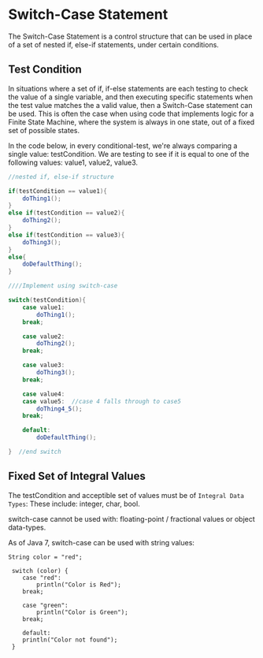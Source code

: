 # Switch-Case Statement

The Switch-Case Statement is a control structure that can be used in place of a set of nested if, else-if statements, under certain conditions.

## Test Condition

In situations where a set of if, if-else statements are each testing to check the value of a single variable, and then executing specific statements when the test value matches the a valid value, then a Switch-Case statement can be used. This is often the case when using code that implements logic for a Finite State Machine, where the system is always in one state, out of a fixed set of possible states.

In the code below, in every conditional-test, we're always comparing a single value: testCondition. We are testing to see if it is equal to one of the following values: value1, value2, value3.

```java
//nested if, else-if structure

if(testCondition == value1){
    doThing1();
}
else if(testCondition == value2){
    doThing2();
}
else if(testCondition == value3){
    doThing3();
}
else{
    doDefaultThing();
}

////Implement using switch-case

switch(testCondition){
    case value1:
        doThing1();
    break;

    case value2:
        doThing2();
    break;

    case value3:
        doThing3();
    break;

    case value4:  
    case value5:  //case 4 falls through to case5 
        doThing4_5();
    break;

    default:
        doDefaultThing();

}  //end switch
```

## Fixed Set of Integral Values

The testCondition and acceptible set of values must be of `Integral Data Types`: These include: integer, char, bool.

switch-case cannot be used with: floating-point / fractional values or object data-types.

As of Java 7, switch-case can be used with string values:

```
String color = "red";  

 switch (color) {  
    case "red":  
        println("Color is Red");  
    break; 

    case "green":  
        println("Color is Green"); 
    break;  

    default:  
    println("Color not found");  
 }
```

